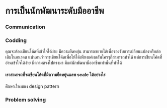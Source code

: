 # การเป็นนักพัฒนาระดับมืออาชีพ

### Communication  

### Codding

  คุณจะต้องเขียนโค้ดที่เข้าใจได้ง่าย มีความยืดหยุ่น สามารถขยายได้เพื่อรองรับการเปลียนแปลงหรือต่อเติมในอนาคต แน่นอนว่าการเขียนโค้ดเพื่อให้ได้เพียงแค่ผลลัพใครๆก็สามารถทำได้ แต่การเขียนโค้ดที่อ่านเข้าใจได้ง่าย มีความตรงไปตรงมา มีแต่นักพัฒนามืออาชีพเท่านั้นที่ทำได้ 
  
#### เราสามารถที่จะเขียนโค้ดที่มีความยืดหยุ่นแลพ scale ได้อย่างไร

  ศึกษาเรื่องของ design pattern

### Problem solving
 
